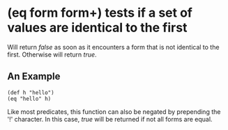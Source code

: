 # (eq form form+) tests if a set of values are identical to the first
Will return *false* as soon as it encounters a form that is not identical to the first. Otherwise will return *true*.

## An Example

    (def h "hello")
    (eq "hello" h)

Like most predicates, this function can also be negated by prepending the '!' character. In this case, *true* will be returned if not all forms are equal.
